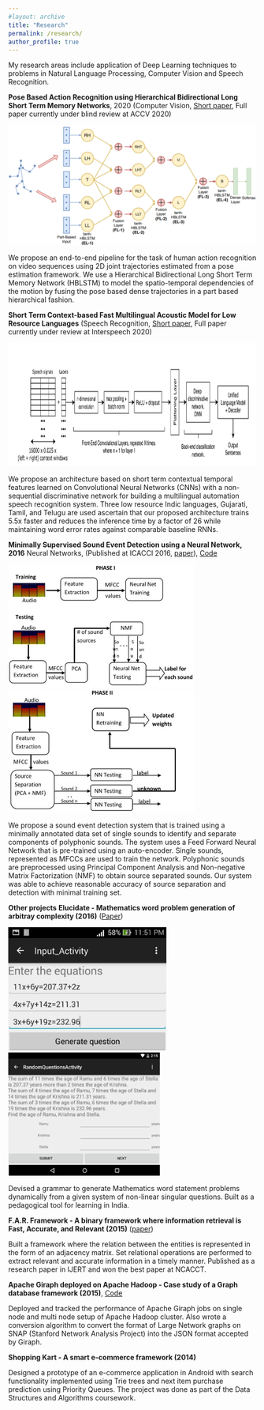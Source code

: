 ```yaml
---
#layout: archive
title: "Research"
permalink: /research/
author_profile: true
---
```


My research areas include application of Deep Learning techniques to problems in Natural Language Processing, Computer Vision and Speech Recognition. 


**Pose Based Action Recognition using Hierarchical Bidirectional Long Short Term Memory Networks**, 2020
(Computer Vision, <a href="/files/PBAR_Synapse.pdf">Short paper</a>, Full paper currently under blind review at ACCV 2020)

<div class="img-wrapper">
    <img src="/images/posebased_hblstm.png" id="pose_img" alt="Model Architecture">
</div>

We propose an end-to-end pipeline for the task of human action recognition on video sequences using 2D joint trajectories estimated from a pose estimation framework. We use a Hierarchical Bidirectional Long Short Term Memory Network (HBLSTM) to model the spatio-temporal dependencies of the motion by fusing the pose based dense trajectories in a part based hierarchical fashion. 

**Short Term Context-based Fast Multilingual Acoustic Model for Low Resource Languages**
(Speech Recognition, <a href="/files/MASR_Synapse.pdf">Short paper</a>, Full paper currently under review at Interspeech 2020)

<div class="img-wrapper">
    <img src="/images/multilingual_acousticmodel.png" height="250px" alt="System Design">
</div>

We propose an architecture based on short term contextual temporal features learned on Convolutional Neural Networks (CNNs) with a non-sequential discriminative network for building a multilingual automation speech recognition system. Three low resource Indic languages, Gujarati, Tamil, and Telugu are used ascertain that our proposed architecture trains 5.5x faster and reduces the inference time by a factor of 26 while maintaining word error rates against comparable baseline RNNs. 

**Minimally Supervised Sound Event Detection using a Neural Network, 2016**
Neural Networks, (Published at ICACCI 2016, <a href="/files/SoundEventDetection.pdf">paper</a>), <a href="https://github.com/skymanaditya1/Neural_Network_Dataset_Generation">Code</a>

<div class="img-wrapper">
    <img id="event_first" class="event_detection" src="/images/soundeventdetection_1.jpg" height="250px" alt="Phase I">
    <img class="event_detection" src="/images/soundeventdetection_2.jpg" height="250px" alt="Phase II">
</div>

We propose a sound event detection system that is trained using a minimally annotated data set of single sounds to identify and separate components of polyphonic sounds. The system uses a Feed Forward Neural Network that is pre-trained using an auto-encoder. Single sounds, represented as MFCCs are used to train the network. Polyphonic sounds are preprocessed using Principal Component Analysis and Non-negative Matrix Factorization (NMF) to obtain source separated sounds. Our system was able to achieve reasonable accuracy of source separation and detection with minimal training set. 

**Other projects**
**Elucidate - Mathematics word problem generation of arbitray complexity (2016)** (<a href="/files/Elucidate.pdf">Paper</a>)

<div class="img-wrapper">
    <img id="event_first" class="event_detection" src="/images/elucidate_1.png" height="250px" alt="Elucidate 1">
    <img class="event_detection" src="/images/elucidate_2.png" height="250px" alt="Elucidate 2">
</div>

Devised a grammar to generate Mathematics word statement problems dynamically from a given system of non-linear singular questions. Built as a pedagogical tool for learning in India. 

**F.A.R. Framework - A binary framework where information retrieval is Fast, Accurate, and Relevant (2015)** (<a href="/files/FAR_Framework.pdf">paper</a>)

Built a framework where the relation between the entities is represented in the form of an adjacency matrix. Set relational operations are performed to extract relevant and accurate information in a timely manner. 
Published as a research paper in IJERT and won the best paper at NCACCT. 

**Apache Giraph deployed on Apache Hadoop - Case study of a Graph database framework (2015)**, <a href="https://github.com/skymanaditya1/Apache-Giraph-Deployed-on-Apache-Hadoop">Code</a>

Deployed and tracked the performance of Apache Giraph jobs on single node and multi node setup of Apache Hadoop cluster. Also wrote a conversion algorithm to convert the format of Large Network graphs on SNAP (Stanford Network Analysis Project) into the JSON format accepted by Giraph. 

**Shopping Kart - A smart e-commerce framework (2014)**

Designed a prototype of an e-commerce application in Android with search functionality implemented using Trie trees and next item purchase prediction using Priority Queues. The project was done as part of the Data Structures and Algorithms coursework. 